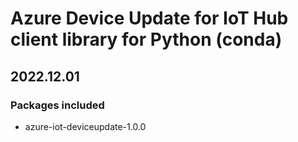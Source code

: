 # Azure Device Update for IoT Hub client library for Python (conda)

## 2022.12.01

### Packages included

- azure-iot-deviceupdate-1.0.0